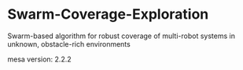 # Swarm-Coverage-Exploration
Swarm-based algorithm for robust coverage of multi-robot systems in unknown, obstacle-rich environments

mesa version: 2.2.2
